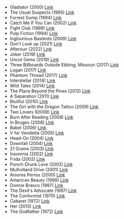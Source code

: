 - Gladiator (2000) [Link](https://www.imdb.com/title/tt0172495/)
- The Usual Suspects (1995) [Link](https://www.imdb.com/title/tt0114814/)
- Forrest Gump (1994) [Link](https://www.imdb.com/title/tt0109830/)
- Catch Me If You Can (2002) [Link](https://www.imdb.com/title/tt0264464/)
- Fight Club (1999) [Link](https://www.imdb.com/title/tt0137523/)
- Pulp Fiction (1994) [Link](https://www.imdb.com/title/tt0110912/)
- Inglourious Basterds (2009) [Link](https://www.imdb.com/title/tt0361748/)
- Don't Look up (2021) [Link](https://www.imdb.com/title/tt11286314/)
- Aftersun (2022) [Link](https://www.imdb.com/title/tt19770238/)
- Joker (2019) [Link](https://www.imdb.com/title/tt7286456/)
- Uncut Gems (2019) [Link](https://www.imdb.com/title/tt5727208/)
- Three Billboards Outside Ebbing, Missouri (2017) [Link](https://www.imdb.com/title/tt5027774/)
- Logan (2017) [Link](https://www.imdb.com/title/tt3315342/)
- Phantom Thread (2017) [Link](https://www.imdb.com/title/tt5776858/)
- Interstellar (2014) [Link](https://www.imdb.com/title/tt0816692/)
- Wild Tales (2014) [Link](https://www.imdb.com/title/tt3011894/)
- The Place Beyond the Pines (2012) [Link](https://www.imdb.com/title/tt1817273/)
- A Separation (2011) [Link](https://www.imdb.com/title/tt1832382/)
- Biutiful (2010) [Link](https://www.imdb.com/title/tt1164999/)
- The Girl with the Dragon Tattoo (2009) [Link](https://www.imdb.com/title/tt1132620/)
- Two Lovers 92008) [Link](https://www.imdb.com/title/tt1103275/)
- Burn After Reading (2008) [Link](https://www.imdb.com/title/tt0887883/)
- In Bruges (2008) [Link](https://www.imdb.com/title/tt0780536/)
- Babel (2006) [Link](https://www.imdb.com/title/tt0449467/)
- V for Vendetta (2005) [Link](https://www.imdb.com/title/tt0434409/)
- Head-On (2004) [Link](https://www.imdb.com/title/tt0347048/)
- Downfall (2004) [Link](https://www.imdb.com/title/tt0363163/)
- 21 Grams (2003) [Link](https://www.imdb.com/title/tt0315733/)
- Insomnia (2002) [Link](https://www.imdb.com/title/tt0278504/)
- Frida (2002) [Link](https://www.imdb.com/title/tt0120679/)
- Punch-Drunk Love (2002) [Link](https://www.imdb.com/title/tt0272338/)
- Mulholland Drive (2001) [Link](https://www.imdb.com/title/tt0166924/)
- Amores Perros (2000) [Link](https://www.imdb.com/title/tt0245712/)
- American Beauty (1999) [Link](https://www.imdb.com/title/tt0169547/)
- Donnie Brasco (1997( [Link](https://www.imdb.com/title/tt0119008/) 
- The Devil's Advocate (1997) [Link](https://www.imdb.com/title/tt0118971/)
- The Conformist (1970) [Link](https://www.imdb.com/title/tt0065571/)
- Cabaret (1972) [Link](https://www.imdb.com/title/tt0068327/)
- Her (2013) [Link](https://m.imdb.com/title/tt1798709/)
- The Godfather (1972) [Link](https://www.imdb.com/title/tt0068646/)
